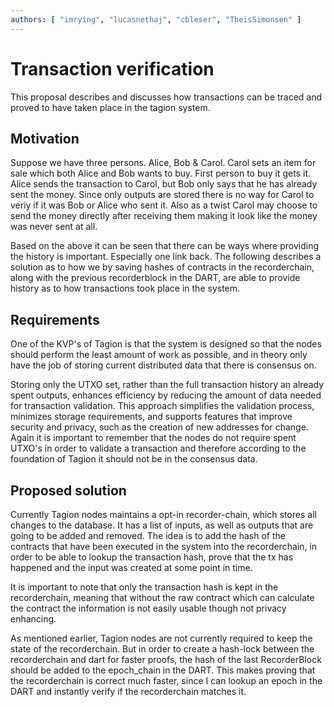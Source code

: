 ```yaml
---
authors: [ "imrying", "lucasnethaj", "cbleser", "TheisSimonsen" ]
---
```


# Transaction verification
This proposal describes and discusses how transactions can be traced and proved to have taken place in the tagion system.


## Motivation
Suppose we have three persons. Alice, Bob & Carol. Carol sets an item for sale which both Alice and Bob wants to buy. First person to buy it gets it.
Alice sends the transaction to Carol, but Bob only says that he has already sent the money. Since only outputs are stored there is no way for Carol to veriy if it was Bob or Alice who sent it. 
Also as a twist Carol may choose to send the money directly after receiving them making it look like the money was never sent at all. 

Based on the above it can be seen that there can be ways where providing the history is important. Especially one link back. The following describes a solution as to how we by saving hashes of contracts in the recorderchain, along with the previous recorderblock in the DART, are able to provide history as to how transactions took place in the system.


## Requirements 
One of the KVP's of Tagion is that the system is designed so that the nodes should perform the least amount of work as possible, and in theory only have the job of storing current distributed data that there is consensus on.  

Storing only the UTXO set, rather than the full transaction history an already spent outputs, enhances efficiency by reducing the amount of data needed for transaction validation. This approach simplifies the validation process, minimizes storage requirements, and supports features that improve security and privacy, such as the creation of new addresses for change. Again it is important to remember that the nodes do not require spent UTXO's in order to validate a transaction and therefore according to the foundation of Tagion it should not be in the consensus data. 

## Proposed solution
Currently Tagion nodes maintains a opt-in recorder-chain, which stores all changes to the database. It has a list of inputs, as well as outputs that are going to be added and removed. The idea is to add the hash of the contracts that have been executed in the system into the recorderchain, in order to be able to lookup the transaction hash, prove that the tx has happened and the input was created at some point in time. 

It is important to note that only the transaction hash is kept in the recorderchain, meaning that without the raw contract which can calculate the contract the information is not easily usable though not privacy enhancing. 

As mentioned earlier, Tagion nodes are not currently required to keep the state of the recorderchain. But in order to create a hash-lock between the recorderchain and dart for faster proofs, the hash of the last RecorderBlock should be added to the epoch_chain in the DART.
This makes proving that the recorderchain is correct much faster, since I can lookup an epoch in the DART and instantly verify if the recorderchain matches it.
